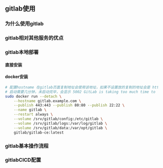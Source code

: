 ## gitlab使用

### 为什么使用gitlab

### gitlab相对其他服务的优点

### gitlab本地部署

#### 直接安装

#### docker安装

```bash
# 配置hostname 在gitlab页面复制地址会使用该地址，如果不设置放的复制的地址会是 http://localhost
# 启动需要几分钟，未启动完毕，会显示 5002 GitLab is taking too much time to respond
sudo docker run --detach \
    --hostname gitlab.example.com \
    --publish 443:443 --publish 80:80 --publish 22:22 \
    --name gitlab \
    --restart always \
    --volume /srv/gitlab/config:/etc/gitlab \
    --volume /srv/gitlab/logs:/var/log/gitlab \
    --volume /srv/gitlab/data:/var/opt/gitlab \
    gitlab/gitlab-ce:latest
```



### gitlab基本操作流程

### gitlabCICD配置

